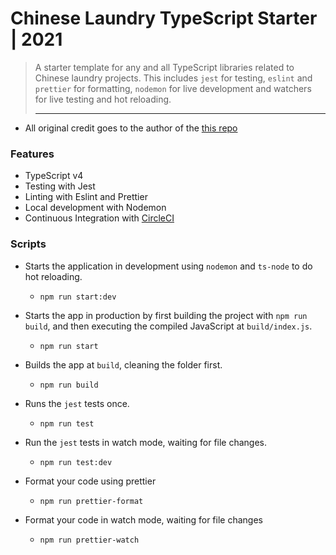 # Chinese Laundry TypeScript Starter | 2021
> A starter template for any and all TypeScript libraries related to Chinese laundry projects. This
> includes `jest` for testing, `eslint` and `prettier` for formatting, `nodemon` for live development
> and watchers for live testing and hot reloading.
> ___

- All original credit goes to the author of the [this repo](https://github.com/stemmlerjs/simple-typescript-starter)

### Features
- TypeScript v4
- Testing with Jest
- Linting with Eslint and Prettier
- Local development with Nodemon
- Continuous Integration with [CircleCI](https://app.circleci.com/pipelines/github/Chinese-Laundry/Typescript-Starter?invite=false)

### Scripts

- Starts the application in development using `nodemon` and `ts-node` to do hot reloading.
   - `npm run start:dev`

- Starts the app in production by first building the project with `npm run build`, and then executing the compiled JavaScript at `build/index.js`.
   - `npm run start`

- Builds the app at `build`, cleaning the folder first.
   - `npm run build`

- Runs the `jest` tests once.
   - `npm run test`

- Run the `jest` tests in watch mode, waiting for file changes.
   - `npm run test:dev`

- Format your code using prettier
   - `npm run prettier-format`

- Format your code in watch mode, waiting for file changes
   - `npm run prettier-watch`

